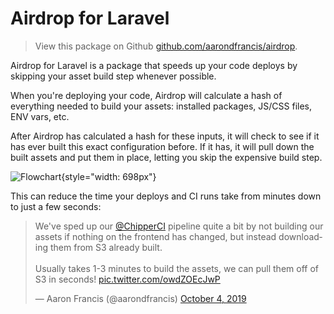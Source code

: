 
# Airdrop for Laravel

> View this package on Github [github.com/aarondfrancis/airdrop](https://github.com/aarondfrancis/airdrop).

Airdrop for Laravel is a package that speeds up your code deploys by skipping your asset build step whenever possible.

When you're deploying your code, Airdrop will calculate a hash of everything needed to build your assets: installed packages, JS/CSS files, ENV vars, etc. 

After Airdrop has calculated a hash for these inputs, it will check to see if it has ever built this exact configuration before. If it has, it will pull down the built assets and put them in place, letting you skip the expensive build step.

![Flowchart](/flowchart.png){style="width: 698px"}

This can reduce the time your deploys and CI runs take from minutes down to just a few seconds:

<div class='flex justify-center my-4'>
<blockquote class="twitter-tweet"><p lang="en" dir="ltr">We&#39;ve sped up our <a href="https://twitter.com/ChipperCI?ref_src=twsrc%5Etfw">@ChipperCI</a> pipeline quite a bit by not building our assets if nothing on the frontend has changed, but instead downloading them from S3 already built.<br><br>Usually takes 1-3 minutes to build the assets, we can pull them off of S3 in seconds! <a href="https://t.co/owdZOEcJwP">pic.twitter.com/owdZOEcJwP</a></p>&mdash; Aaron Francis (@aarondfrancis) <a href="https://twitter.com/aarondfrancis/status/1180161402188771328?ref_src=twsrc%5Etfw">October 4, 2019</a></blockquote>
</div>